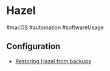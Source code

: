 # Hazel

#macOS #automation #softwareUsage

## Configuration

* [Restoring Hazel from backups](evernote:///view/250936/s2/980f050b-ed1c-4ad5-b53b-a38a0324bcc1/980f050b-ed1c-4ad5-b53b-a38a0324bcc1/)